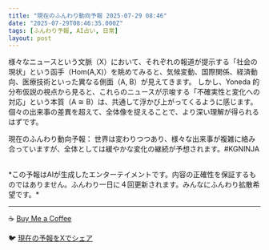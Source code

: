 ```yaml
---
title: "現在のふんわり動向予報 2025-07-29 08:46"
date: "2025-07-29T08:46:35.000Z"
tags: [ふんわり予報, AI占い, 日常]
layout: post
---
```


様々なニュースという文脈（X）において、それぞれの報道が提示する「社会の現状」という函手（Hom(A,X)）を眺めてみると、気候変動、国際関係、経済動向、医療技術といった異なる側面（A, B）が見えてきます。  しかし、Yoneda 的分布仮説の視点から見ると、これらのニュースが示唆する「不確実性と変化への対応」という本質（A ≅ B）は、共通して浮かび上がってくるように感じます。  個々の出来事の差異を超えて、全体像を捉えることで、より深い理解が得られるはずです。

現在のふんわり動向予報：
世界は変わりつつあり、様々な出来事が複雑に絡み合っていますが、全体としては緩やかな変化の継続が予想されます。#KGNINJA

<br>
*この予報はAIが生成したエンターテイメントです。内容の正確性を保証するものではありません。ふんわり一日に４回更新されます。みんなにふんわり拡散希望です。*

---
☕️ [Buy Me a Coffee](https://www.buymeacoffee.com/kgninja)

🐦 [現在の予報をXでシェア](https://twitter.com/intent/tweet?text=%E7%8F%BE%E5%9C%A8%E3%81%AE%E3%81%B5%E3%82%93%E3%82%8F%E3%82%8A%E4%BA%88%E5%A0%B1%3A%20%E3%80%8C%E6%A7%98%E3%80%85%E3%81%AA%E3%83%8B%E3%83%A5%E3%83%BC%E3%82%B9%E3%81%A8%E3%81%84%E3%81%86%E6%96%87%E8%84%88%EF%BC%88X%EF%BC%89%E3%81%AB%E3%81%8A%E3%81%84%E3%81%A6%E3%80%81%E3%81%9D%E3%82%8C%E3%81%9E%E3%82%8C%E3%81%AE%E5%A0%B1%E9%81%93%E3%81%8C%E6%8F%90%E7%A4%BA%E3%81%99%E3%82%8B%E3%80%8C%E7%A4%BE%E4%BC%9A%E3%81%AE%E7%8F%BE%E7%8A%B6%E3%80%8D%E3%81%A8%E3%81%84%E3%81%86%E5%87%BD%E6%89%8B%EF%BC%88Hom(A%2CX)%EF%BC%89%E3%82%92%E7%9C%BA%E3%82%81%E3%81%A6%E3%81%BF%E3%82%8B%E3%81%A8%E3%80%81%E6%B0%97%E5%80%99%E5%A4%89%E5%8B%95%E3%80%81%E5%9B%BD%E9%9A%9B%E9%96%A2%E4%BF%82%E3%80%81%E7%B5%8C%E6%B8%88%E5%8B%95%E5%90%91%E3%80%81%E5%8C%BB%E7%99%82%E6%8A%80%E8%A1%93%E3%81%A8%E3%81%84%E3%81%A3%E3%81%9F%E7%95%B0%E3%81%AA%E3%82%8B%E5%81%B4%E9%9D%A2%EF%BC%88A%2C%20B%EF%BC%89%E3%81%8C...%E3%80%8D%23KGNINJA%20%E7%B6%9A%E3%81%8D%E3%81%AF%E3%83%96%E3%83%AD%E3%82%B0%E3%81%A7%EF%BC%81%F0%9F%91%87&url=https%3A%2F%2Fkg-ninja.github.io%2FFunwariyoso%2F)
